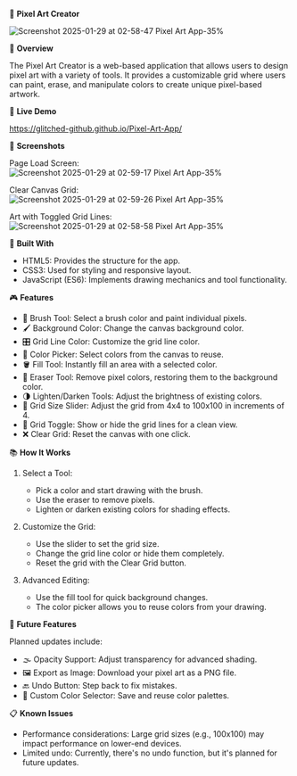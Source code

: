 🎨 **Pixel Art Creator**

![Screenshot 2025-01-29 at 02-58-47 Pixel Art App-35%](https://github.com/user-attachments/assets/2253c360-fd09-4fc2-99c4-2baa883029d8)

🌟 **Overview**

The Pixel Art Creator is a web-based application that allows users to design pixel art with a variety of tools. It provides a customizable grid where users can paint, erase, and manipulate colors to create unique pixel-based artwork.

🚀 **Live Demo**

https://glitched-github.github.io/Pixel-Art-App/

📸 **Screenshots**

Page Load Screen:\
![Screenshot 2025-01-29 at 02-59-17 Pixel Art App-35%](https://github.com/user-attachments/assets/864628dd-84a3-4515-a9db-be67e7bbbbd0)

Clear Canvas Grid:\
![Screenshot 2025-01-29 at 02-59-26 Pixel Art App-35%](https://github.com/user-attachments/assets/0fdc1a17-cff4-4cca-9444-fad4ef587289)

Art with Toggled Grid Lines:\
![Screenshot 2025-01-29 at 02-58-58 Pixel Art App-35%](https://github.com/user-attachments/assets/217399c9-213a-4edb-ad22-ef2f323df65f)

🔧 **Built With**

 - HTML5: Provides the structure for the app.
 - CSS3: Used for styling and responsive layout.
 - JavaScript (ES6): Implements drawing mechanics and tool functionality.

🎮 **Features**

 - 🎨 Brush Tool: Select a brush color and paint individual pixels.
 - 🖌️ Background Color: Change the canvas background color.
 - 🎛 Grid Line Color: Customize the grid line color.
 - 🎯 Color Picker: Select colors from the canvas to reuse.
 - 🪣 Fill Tool: Instantly fill an area with a selected color.
 - 🧽 Eraser Tool: Remove pixel colors, restoring them to the background color.
 - 🌗 Lighten/Darken Tools: Adjust the brightness of existing colors.
 - 📏 Grid Size Slider: Adjust the grid from 4x4 to 100x100 in increments of 4.
 - 🔲 Grid Toggle: Show or hide the grid lines for a clean view.
 - ❌ Clear Grid: Reset the canvas with one click.

📚 **How It Works**

1. Select a Tool:
    - Pick a color and start drawing with the brush.
    - Use the eraser to remove pixels.
    - Lighten or darken existing colors for shading effects.

2. Customize the Grid:
    - Use the slider to set the grid size.
    - Change the grid line color or hide them completely.
    - Reset the grid with the Clear Grid button.

3. Advanced Editing:
    - Use the fill tool for quick background changes.
    - The color picker allows you to reuse colors from your drawing.

🔮 **Future Features**

Planned updates include:

 - 🌫 Opacity Support: Adjust transparency for advanced shading.
 - 🖼 Export as Image: Download your pixel art as a PNG file.
 - 🔙 Undo Button: Step back to fix mistakes.
 - 🎨 Custom Color Selector: Save and reuse color palettes.

📋 **Known Issues**

   - Performance considerations: Large grid sizes (e.g., 100x100) may impact performance on lower-end devices.
   - Limited undo: Currently, there's no undo function, but it's planned for future updates.

